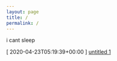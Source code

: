 ```yaml
---
layout: page
title: /
permalink: /
---
```


i cant sleep

[ 2020-04-23T05:19:39+00:00 ] [untitled 1](untitled-1.md)